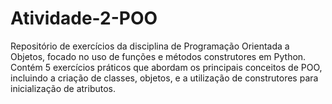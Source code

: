 ﻿# Atividade-2-POO
 Repositório de exercícios da disciplina de Programação Orientada a Objetos, focado no uso de funções e métodos construtores em Python. Contém 5 exercícios práticos que abordam os principais conceitos de POO, incluindo a criação de classes, objetos, e a utilização de construtores para inicialização de atributos.







